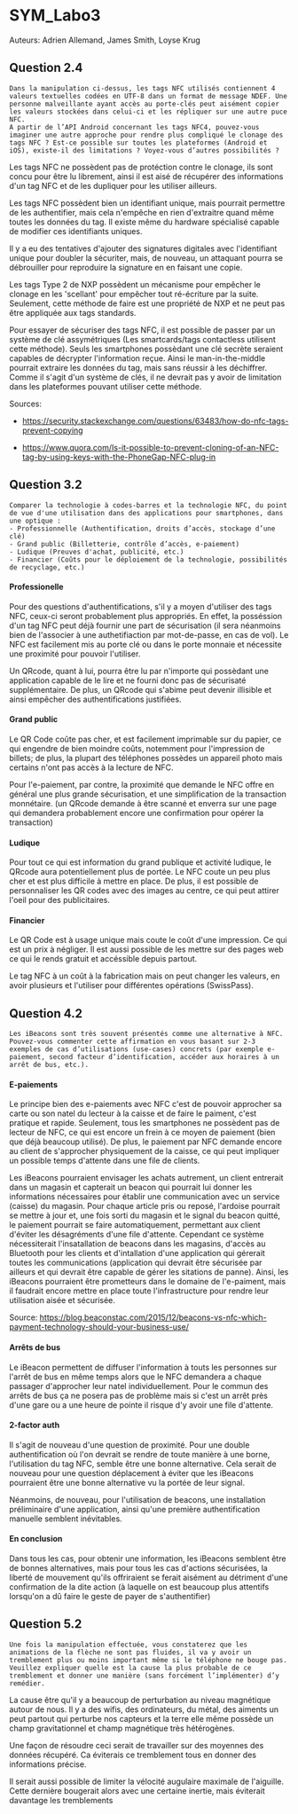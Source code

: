 # SYM_Labo3 

Auteurs: Adrien Allemand, James Smith, Loyse Krug

## Question 2.4

```
Dans la manipulation ci-dessus, les tags NFC utilisés contiennent 4 valeurs textuelles codées en UTF-8 dans un format de message NDEF. Une personne malveillante ayant accès au porte-clés peut aisément copier les valeurs stockées dans celui-ci et les répliquer sur une autre puce NFC.
A partir de l’API Android concernant les tags NFC4, pouvez-vous imaginer une autre approche pour rendre plus compliqué le clonage des tags NFC ? Est-ce possible sur toutes les plateformes (Android et iOS), existe-il des limitations ? Voyez-vous d’autres possibilités ?
```

Les tags NFC ne possèdent pas de protéction contre le clonage, ils sont concu pour être lu librement, ainsi il est aisé de récupérer des informations d'un tag NFC et de les dupliquer pour les utiliser ailleurs.

Les tags NFC possèdent bien un identifiant unique, mais pourrait permettre de les authentifier, mais cela n'empêche en rien d'extraitre quand même toutes les données du tag. Il existe même du hardware spécialisé capable de modifier ces identifiants uniques.

Il y a eu des tentatives d'ajouter des signatures digitales avec l'identifiant unique pour doubler la sécuriter, mais, de nouveau, un attaquant pourra se débrouiller pour reproduire la signature en en faisant une copie.

Les tags Type 2 de NXP possèdent un mécanisme pour empêcher le clonage en les 'scellant' pour empêcher tout ré-écriture par la suite. Seulement, cette méthode de faire est une propriété de NXP et ne peut pas être appliquée aux tags standards. 

Pour essayer de sécuriser des tags NFC, il est possible de passer par un système de clé assymétriques (Les smartcards/tags contactless utilisent cette méthode). Seuls les smartphones possèdant une clé secrète seraient capables de décrypter l'information reçue. Ainsi le man-in-the-middle pourrait extraire les données du tag, mais sans réussir à les déchiffrer. Comme il s'agit d'un système de clés, il ne devrait pas y avoir de limitation dans les plateformes pouvant utiliser cette méthode.

Sources: 

- https://security.stackexchange.com/questions/63483/how-do-nfc-tags-prevent-copying

- https://www.quora.com/Is-it-possible-to-prevent-cloning-of-an-NFC-tag-by-using-keys-with-the-PhoneGap-NFC-plug-in


## Question 3.2

```
Comparer la technologie à codes-barres et la technologie NFC, du point de vue d'une utilisation dans des applications pour smartphones, dans une optique :
- Professionnelle (Authentification, droits d’accès, stockage d’une clé)
- Grand public (Billetterie, contrôle d’accès, e-paiement)
- Ludique (Preuves d'achat, publicité, etc.)
- Financier (Coûts pour le déploiement de la technologie, possibilités de recyclage, etc.)
```

#### Professionelle

Pour des questions d'authentifications, s'il y a moyen d'utiliser des tags NFC, ceux-ci seront probablement plus appropriés. En effet, la posséssion d'un tag NFC peut déjà fournir une part de sécurisation (il sera néanmoins bien de l'associer à une authetifiaction par mot-de-passe, en cas de vol). Le NFC est facilement mis au porte clé ou dans le porte monnaie et nécessite une proximité pour pouvoir l'utiliser. 

Un QRcode, quant à lui, pourra être lu par n'importe qui possèdant une  application capable de le lire et ne fourni donc pas de sécurisaté supplémentaire. De plus, un QRcode qui s'abime peut devenir illisible et ainsi empêcher des authentifications justifiées.  

#### Grand public

Le QR Code coûte pas cher, et est facilement imprimable sur du papier, ce qui engendre de bien moindre coûts, notemment pour l'impression de billets; de plus, la plupart des téléphones possèdes un appareil photo mais certains n'ont pas accès à la lecture de NFC. 

Pour l'e-paiement, par contre, la proximité que demande le NFC offre en général une plus grande sécurisation, et une simplification de la transaction monnétaire. (un QRcode demande à être scanné et enverra sur une page qui demandera probablement encore une confirmation pour opérer la transaction)

#### Ludique

Pour tout ce qui est information du grand publique et activité ludique, le QRcode aura potentiellement plus de portée. Le NFC coute un peu plus cher et est plus difficile à mettre en place. De plus, il est possible de personnaliser les QR codes avec des images au centre, ce qui peut attirer l'oeil pour des publicitaires.

#### Financier

Le QR Code est à usage unique mais coute le coût d'une impression. Ce qui est un prix à négliger. Il est aussi possible de les mettre sur des pages web ce qui le rends gratuit et accéssible depuis partout.

Le tag NFC à un coût à la fabrication mais on peut changer les valeurs, en avoir plusieurs et l'utiliser pour différentes opérations (SwissPass).

## Question 4.2

```
Les iBeacons sont très souvent présentés comme une alternative à NFC. Pouvez-vous commenter cette affirmation en vous basant sur 2-3 exemples de cas d’utilisations (use-cases) concrets (par exemple e-paiement, second facteur d’identification, accéder aux horaires à un arrêt de bus, etc.).
```

#### E-paiements

Le principe bien des e-paiements avec NFC c'est de pouvoir approcher sa carte ou son natel du lecteur à la caisse et de faire le paiment, c'est pratique et rapide. Seulement, tous les smartphones ne possèdent pas de lecteur de NFC, ce qui est encore un frein à ce moyen de paiement (bien que déjà beaucoup utilisé). De plus, le paiement par NFC demande encore au client de s'approcher physiquement de la caisse, ce qui peut impliquer un possible temps d'attente dans une file de clients. 

Les iBeacons pourraient envisager les achats autrement, un client entrerait dans un magasin et capterait un beacon qui pourrait lui donner les informations nécessaires pour établir une communication avec un service (caisse) du magasin. Pour chaque article pris ou reposé, l'ardoise pourrait se mettre à jour et, une fois sorti du magasin et le signal du beacon quitté, le paiement pourrait se faire automatiquement, permettant aux client d'éviter les désagréments d'une file d'attente. Cependant ce système nécessiterait l'insatallation de beacons dans les magasins, d'accès au Bluetooth pour les clients et d'intallation d'une application qui gérerait toutes les communications (application qui devrait être sécurisée par ailleurs et qui devrait être capable de gérer les sitations de panne). Ainsi, les iBeacons pourraient être prometteurs dans le domaine de l'e-paiment, mais il faudrait encore mettre en place toute l'infrastructure pour rendre leur utilisation aisée et sécurisée.

Source: https://blog.beaconstac.com/2015/12/beacons-vs-nfc-which-payment-technology-should-your-business-use/

#### Arrêts de bus

Le iBeacon permettent de diffuser l'information à touts les personnes sur l'arrêt de bus en même temps alors que le NFC demandera a chaque passager d'approcher leur natel individuellement. Pour le commun des arrêts de bus ça ne posera pas de problème mais si c'est un arrêt près d'une gare ou a une heure de pointe il risque d'y avoir une file d'attente.

#### 2-factor auth

Il s'agit de nouveau d'une question de proximité. Pour une double authentification où l'on devrait se rendre de toute manière à une borne, l'utilisation du tag NFC, semble être une bonne alternative. Cela serait de nouveau pour une question déplacement à éviter que les iBeacons pourraient être une bonne alternative vu la portée de leur signal. 

Néanmoins, de nouveau, pour l'utilisation de beacons, une installation préliminaire d'une application, ainsi qu'une première authentification manuelle semblent inévitables. 

#### En conclusion

Dans tous les cas, pour obtenir une information, les iBeacons semblent être de bonnes alternatives, mais pour tous les cas d'actions sécurisées, la liberté de mouvement qu'ils offriraient  se ferait aisément au détriment d'une confirmation de la dite action (à laquelle on est beaucoup plus attentifs lorsqu'on a dû faire le geste de payer de s'authentifier)



## Question 5.2

```
Une fois la manipulation effectuée, vous constaterez que les animations de la flèche ne sont pas fluides, il va y avoir un tremblement plus ou moins important même si le téléphone ne bouge pas.
Veuillez expliquer quelle est la cause la plus probable de ce tremblement et donner une manière (sans forcément l’implémenter) d’y remédier.
```

La cause être qu'il y a beaucoup de perturbation au niveau magnétique autour de nous. Il y a des wifis, des ordinateurs, du métal, des aiments un peut partout qui perturbe nos capteurs et la terre elle même possède un champ gravitationnel et champ magnétique très hétérogènes. 

Une façon de résoudre ceci serait de travailler sur des moyennes des données récupéré. Ca éviterais ce tremblement tous en donner des informations précise. 

Il serait aussi possible de limiter la vélocité augulaire maximale de l'aiguille. Cette dernière bougerait alors avec une certaine inertie, mais éviterait davantage les tremblements